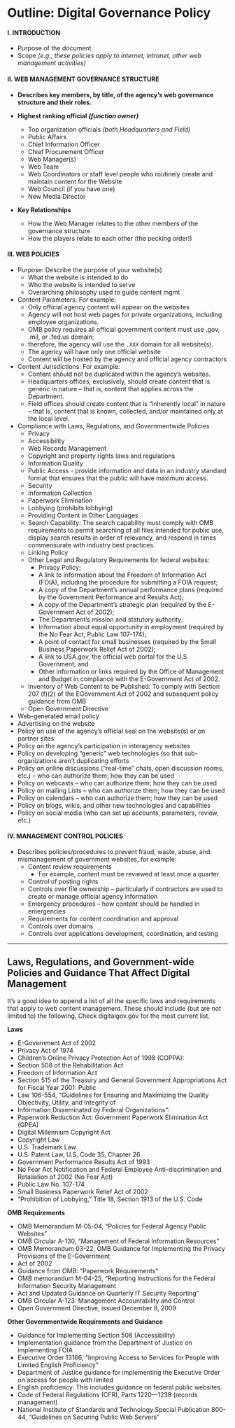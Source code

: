 # Outline: Digital Governance Policy
#### I. INTRODUCTION
- Purpose of the document
- Scope _(e.g., these policies apply to internet, intranet, other web management activities)_

#### II. WEB MANAGEMENT GOVERNANCE STRUCTURE
- **Describes key members, by title, of the agency’s web governance structure and their roles.**


- **Highest ranking official _(function owner)_**
  - Top organization officials _(both Headquarters and Field)_
  - Public Affairs
  - Chief Information Officer
  - Chief Procurement Officer
  - Web Manager(s)
  - Web Team
  - Web Coordinators or staff level people who routinely create and maintain content for the Website
  - Web Council (if you have one)
  - New Media Director

- **Key Relationships**
  - How the Web Manager relates to the other members of the governance structure
  - How the players relate to each other (the pecking order!)


#### III. WEB POLICIES
- Purpose: Describe the purpose of your website(s)
  - What the website is intended to do
  - Who the website is intended to serve
  - Overarching philosophy used to guide content mgmt
- Content Parameters: For example:
  - Only official agency content will appear on the websites
  - Agency will not host web pages for private organizations, including employee organizations.
  - OMB policy requires all official government content must use .gov, .mil, or .fed.us domain;
  - therefore, the agency will use the `.XXX` domain for all website(s).
  - The agency will have only one official website
  - Content will be hosted by the agency and official agency contractors
- Content Jurisdictions: For example:
  - Content should not be duplicated within the agency’s websites.
  - Headquarters offices, exclusively, should create content that is generic in nature – that is, content that applies across the Department.
  - Field offices should create content that is “inherently local” in nature – that is, content that is known, collected, and/or maintained only at the local level.
- Compliance with Laws, Regulations, and Governmentwide Policies
  - Privacy
  - Accessibility
  - Web Records Management
  - Copyright and property rights laws and regulations
  - Information Quality
  - Public Access - provide information and data in an industry standard format that ensures that the public will have maximum access.
  - Security
  - Information Collection
  - Paperwork Elimination
  - Lobbying (prohibits lobbying)
  - Providing Content in Other Languages
  - Search Capability: The search capability must comply with OMB requirements to permit searching of all files intended for public use, display search results in order of relevancy, and respond in times commensurate with industry best practices.
  - Linking Policy
  - Other Legal and Regulatory Requirements for federal websites:
    - Privacy Policy;
    - A link to information about the Freedom of Information Act (FOIA), including the procedure for submitting a FOIA request;
    - A copy of the Department’s annual performance plans (required by the Government Performance and Results Act);
    - A copy of the Department’s strategic plan (required by the E-Government Act of 2002);
    - The Department’s mission and statutory authority;
    - Information about equal opportunity in employment (required by the No Fear Act, Public Law 107-174);
    - A point of contact for small businesses (required by the Small Business Paperwork Relief Act of 2002);
    - A link to USA.gov, the official web portal for the U.S. Government; and
    - Other information or links required by the Office of Management and Budget in compliance with the E-Government Act of 2002.
  - Inventory of Web Content to be Published: To comply with Section 207 (f)(2) of the EGovernment Act of 2002 and subsequent policy guidance from OMB
  - Open Government Directive
- Web-generated email policy
- Advertising on the website
- Policy on use of the agency’s official seal on the website(s) or on partner sites
- Policy on the agency’s participation in interagency websites
- Policy on developing “generic” web technologies (so that sub-organizations aren’t duplicating efforts
- Policy on online discussions (“real-time” chats, open discussion rooms, etc.) – who can authorize them; how they can be used
- Policy on webcasts – who can authorize them; how they can be used
- Policy on mailing Lists – who can authorize them; how they can be used
- Policy on calendars – who can authorize them; how they can be used
- Policy on blogs, wikis, and other new technologies and capabilities
- Policy on social media (who can set up accounts, parameters, review, etc.)

#### IV. MANAGEMENT CONTROL POLICIES
- Describes policies/procedures to prevent fraud, waste, abuse, and mismanagement of government
websites, for example:
  - Content review requirements
    - For example, content must be reviewed at least once a quarter
  - Control of posting rights
  - Controls over file ownership – particularly if contractors are used to create or manage official agency information
  - Emergency procedures – how content should be handled in emergencies
  - Requirements for content coordination and approval
  - Controls over domains
  - Controls over applications development, coordination, and testing

---
## Laws, Regulations, and Government-wide Policies and Guidance That Affect Digital Management
It’s a good idea to append a list of all the specific laws and requirements that apply to web content management. These should include (but are not limited to) the following. Check digitalgov.gov for the most current list.

**Laws**
- E-Government Act of 2002
- Privacy Act of 1974
- Children’s Online Privacy Protection Act of 1998 (COPPA):
- Section 508 of the Rehabilitation Act
- Freedom of Information Act
- Section 515 of the Treasury and General Government Appropriations Act for Fiscal Year 2001: Public
- Law 106-554, “Guidelines for Ensuring and Maximizing the Quality Objectivity, Utility, and Integrity of
- Information Disseminated by Federal Organizations”:
- Paperwork Reduction Act: Government Paperwork Elimination Act (GPEA)
- Digital Millennium Copyright Act
- Copyright Law
- U.S. Trademark Law
- U.S. Patent Law, U.S. Code 35, Chapter 26
- Government Performance Results Act of 1993
- No Fear Act Notification and Federal Employee Anti-discrimination and Retaliation of 2002 (No Fear Act)
- Public Law No. 107-174
- Small Business Paperwork Relief Act of 2002
- “Prohibition of Lobbying,” Title 18, Section 1913 of the U.S. Code

**OMB Requirements**
- OMB Memorandum M-05-04, “Policies for Federal Agency Public Websites”
- OMB Circular A-130, “Management of Federal Information Resources”
- OMB Memorandum 03-22, OMB Guidance for Implementing the Privacy Provisions of the E-Government
- Act of 2002
- Guidance from OMB: “Paperwork Requirements”
- OMB memorandum M-04-25, “Reporting Instructions for the Federal Information Security Management
- Act and Updated Guidance on Quarterly IT Security Reporting”
- OMB Circular A-123: Management Accountability and Control
- Open Government Directive, issued December 8, 2009

**Other Governmentwide Requirements and Guidance**
- Guidance for Implementing Section 508 (Accessibility)
- Implementation guidance from the Department of Justice on implementing FOIA
- Executive Order 13166, “Improving Access to Services for People with Limited English Proficiency”
- Department of Justice guidance for implementing the Executive Order on access for people with limited
- English proficiency. This includes guidance on federal public websites.
- Code of Federal Regulations (CFR), Parts 1220—1238 (records management)
- National Institute of Standards and Technology Special Publication 800-44, “Guidelines on Securing Public Web Servers”
